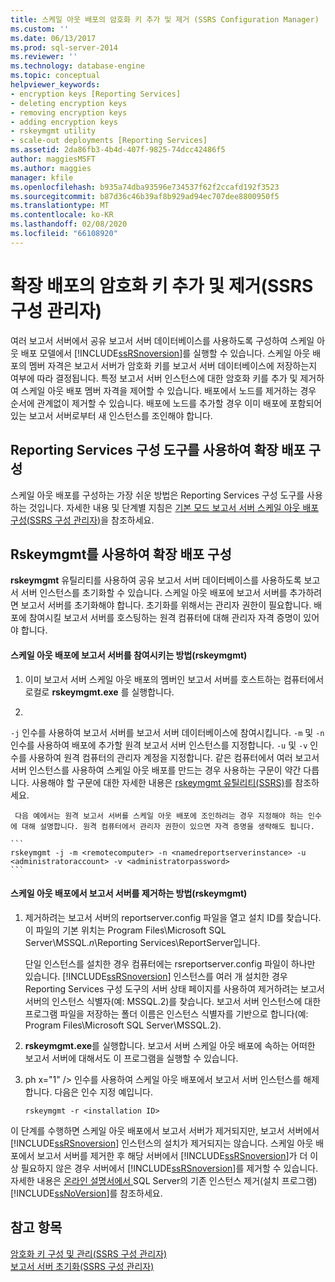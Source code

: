 ```yaml
---
title: 스케일 아웃 배포의 암호화 키 추가 및 제거 (SSRS Configuration Manager) | Microsoft Docs
ms.custom: ''
ms.date: 06/13/2017
ms.prod: sql-server-2014
ms.reviewer: ''
ms.technology: database-engine
ms.topic: conceptual
helpviewer_keywords:
- encryption keys [Reporting Services]
- deleting encryption keys
- removing encryption keys
- adding encryption keys
- rskeymgmt utility
- scale-out deployments [Reporting Services]
ms.assetid: 2da86fb3-4b4d-407f-9825-74dcc42486f5
author: maggiesMSFT
ms.author: maggies
manager: kfile
ms.openlocfilehash: b935a74dba93596e734537f62f2ccafd192f3523
ms.sourcegitcommit: b87d36c46b39af8b929ad94ec707dee8800950f5
ms.translationtype: MT
ms.contentlocale: ko-KR
ms.lasthandoff: 02/08/2020
ms.locfileid: "66108920"
---
```

# <a name="add-and-remove-encryption-keys-for-scale-out-deployment-ssrs-configuration-manager"></a>확장 배포의 암호화 키 추가 및 제거(SSRS 구성 관리자)
  여러 보고서 서버에서 공유 보고서 서버 데이터베이스를 사용하도록 구성하여 스케일 아웃 배포 모델에서 [!INCLUDE[ssRSnoversion](../../includes/ssrsnoversion-md.md)]를 실행할 수 있습니다. 스케일 아웃 배포의 멤버 자격은 보고서 서버가 암호화 키를 보고서 서버 데이터베이스에 저장하는지 여부에 따라 결정됩니다. 특정 보고서 서버 인스턴스에 대한 암호화 키를 추가 및 제거하여 스케일 아웃 배포 멤버 자격을 제어할 수 있습니다. 배포에서 노드를 제거하는 경우 순서에 관계없이 제거할 수 있습니다. 배포에 노드를 추가할 경우 이미 배포에 포함되어 있는 보고서 서버로부터 새 인스턴스를 조인해야 합니다.  
  
## <a name="using-the-reporting-services-configuration-tool-to-configure-scale-out-deployment"></a>Reporting Services 구성 도구를 사용하여 확장 배포 구성  
 스케일 아웃 배포를 구성하는 가장 쉬운 방법은 Reporting Services 구성 도구를 사용하는 것입니다. 자세한 내용 및 단계별 지침은 [기본 모드 보고서 서버 스케일 아웃 배포 구성&#40;SSRS 구성 관리자&#41;](configure-a-native-mode-report-server-scale-out-deployment.md)을 참조하세요.  
  
## <a name="using-rskeymgmt-to-configure-scale-out-deployment"></a>Rskeymgmt를 사용하여 확장 배포 구성  
 **rskeymgmt** 유틸리티를 사용하여 공유 보고서 서버 데이터베이스를 사용하도록 보고서 서버 인스턴스를 초기화할 수 있습니다. 스케일 아웃 배포에 보고서 서버를 추가하려면 보고서 서버를 초기화해야 합니다. 초기화를 위해서는 관리자 권한이 필요합니다. 배포에 참여시킬 보고서 서버를 호스팅하는 원격 컴퓨터에 대해 관리자 자격 증명이 있어야 합니다.  
  
#### <a name="how-to-join-a-report-server-to-a-scale-out-deployment-rskeymgmt"></a>스케일 아웃 배포에 보고서 서버를 참여시키는 방법(rskeymgmt)  
  
1.  이미 보고서 서버 스케일 아웃 배포의 멤버인 보고서 서버를 호스트하는 컴퓨터에서 로컬로 **rskeymgmt.exe** 를 실행합니다.  
  
2.  
  `-j` 인수를 사용하여 보고서 서버를 보고서 서버 데이터베이스에 참여시킵니다. 
  `-m` 및 `-n` 인수를 사용하여 배포에 추가할 원격 보고서 서버 인스턴스를 지정합니다. 
  `-u` 및 `-v` 인수를 사용하여 원격 컴퓨터의 관리자 계정을 지정합니다. 같은 컴퓨터에서 여러 보고서 서버 인스턴스를 사용하여 스케일 아웃 배포를 만드는 경우 사용하는 구문이 약간 다릅니다. 사용해야 할 구문에 대한 자세한 내용은 [rskeymgmt 유틸리티&#40;SSRS&#41;](../tools/rskeymgmt-utility-ssrs.md)를 참조하세요.  
  
     다음 예에서는 원격 보고서 서버를 스케일 아웃 배포에 조인하려는 경우 지정해야 하는 인수에 대해 설명합니다. 원격 컴퓨터에서 관리자 권한이 있으면 자격 증명을 생략해도 됩니다.  
  
    ```  
    rskeymgmt -j -m <remotecomputer> -n <namedreportserverinstance> -u <administratoraccount> -v <administratorpassword>  
    ```  
  
#### <a name="how-to-remove-a-report-server-from-a-scale-out-deployment-rskeymgmt"></a>스케일 아웃 배포에서 보고서 서버를 제거하는 방법(rskeymgmt)  
  
1.  제거하려는 보고서 서버의 reportserver.config 파일을 열고 설치 ID를 찾습니다. 이 파일의 기본 위치는 Program Files\Microsoft SQL Server\MSSQL.*n*\Reporting Services\ReportServer입니다.  
  
     단일 인스턴스를 설치한 경우 컴퓨터에는 rsreportserver.config 파일이 하나만 있습니다. [!INCLUDE[ssRSnoversion](../../includes/ssrsnoversion-md.md)] 인스턴스를 여러 개 설치한 경우 Reporting Services 구성 도구의 서버 상태 페이지를 사용하여 제거하려는 보고서 서버의 인스턴스 식별자(예: MSSQL.2)를 찾습니다. 보고서 서버 인스턴스에 대한 프로그램 파일을 저장하는 폴더 이름은 인스턴스 식별자를 기반으로 합니다(예: Program Files\Microsoft SQL Server\MSSQL.2).  
  
2.  **rskeymgmt.exe**를 실행합니다. 보고서 서버 스케일 아웃 배포에 속하는 어떠한 보고서 서버에 대해서도 이 프로그램을 실행할 수 있습니다.  
  
3.  ph x="1" /&gt; 인수를 사용하여 스케일 아웃 배포에서 보고서 서버 인스턴스를 해제합니다. 다음은 인수 지정 예입니다.  
  
    ```  
    rskeymgmt -r <installation ID>  
    ```  
  
 이 단계를 수행하면 스케일 아웃 배포에서 보고서 서버가 제거되지만, 보고서 서버에서 [!INCLUDE[ssRSnoversion](../../includes/ssrsnoversion-md.md)] 인스턴스의 설치가 제거되지는 않습니다. 스케일 아웃 배포에서 보고서 서버를 제거한 후 해당 서버에서 [!INCLUDE[ssRSnoversion](../../includes/ssrsnoversion-md.md)]가 더 이상 필요하지 않은 경우 서버에서 [!INCLUDE[ssRSnoversion](../../includes/ssrsnoversion-md.md)]를 제거할 수 있습니다. 자세한 내용은 [ 온라인 설명서에서 ](../../sql-server/install/uninstall-an-existing-instance-of-sql-server-setup.md)SQL Server의 기존 인스턴스 제거&#40;설치 프로그램&#41;[!INCLUDE[ssNoVersion](../../includes/ssnoversion-md.md)]를 참조하세요.  
  
## <a name="see-also"></a>참고 항목  
 [암호화 키 구성 및 관리&#40;SSRS 구성 관리자&#41;](ssrs-encryption-keys-manage-encryption-keys.md)   
 [보고서 서버 초기화&#40;SSRS 구성 관리자&#41;](ssrs-encryption-keys-initialize-a-report-server.md)  
  
  
